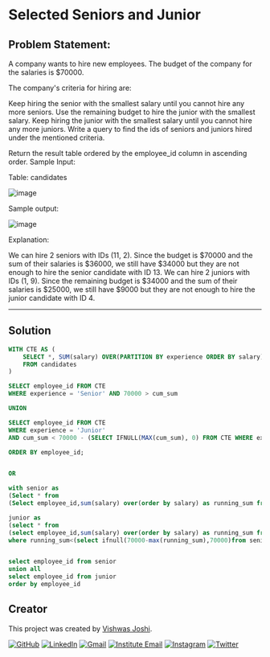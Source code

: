 #  Selected Seniors and Junior

## Problem Statement:

A company wants to hire new employees. The budget of the company for the salaries is $70000.

The company's criteria for hiring are:

Keep hiring the senior with the smallest salary until you cannot hire any more seniors.
Use the remaining budget to hire the junior with the smallest salary.
Keep hiring the junior with the smallest salary until you cannot hire any more juniors.
Write a query to find the ids of seniors and juniors hired under the mentioned criteria.

Return the result table ordered by the employee_id column in ascending order.
Sample Input:

Table: candidates

![image](https://github.com/vishwasjoshi2019/DSML/assets/98074283/1cb70132-7b98-4134-ab2c-6f1c619622ff)


Sample output:

![image](https://github.com/vishwasjoshi2019/DSML/assets/98074283/a62330ff-1d31-4fa3-91c5-7b31ba103a22)


Explanation:

We can hire 2 seniors with IDs (11, 2). Since the budget is $70000 and the sum of their salaries is $36000, we still have $34000 but they are not enough to hire the senior candidate with ID 13.
We can hire 2 juniors with IDs (1, 9). Since the remaining budget is $34000 and the sum of their salaries is $25000, we still have $9000 but they are not enough to hire the junior candidate with ID 4.

---

## Solution

```sql
WITH CTE AS (
    SELECT *, SUM(salary) OVER(PARTITION BY experience ORDER BY salary) AS cum_sum
    FROM candidates 
)

SELECT employee_id FROM CTE
WHERE experience = 'Senior' AND 70000 > cum_sum

UNION

SELECT employee_id FROM CTE
WHERE experience = 'Junior' 
AND cum_sum < 70000 - (SELECT IFNULL(MAX(cum_sum), 0) FROM CTE WHERE experience = 'Senior' AND cum_sum < 70000)

ORDER BY employee_id;


OR

with senior as
(Select * from
(Select employee_id,sum(salary) over(order by salary) as running_sum from candidates where experience='Senior' )T where running_sum<=70000),

junior as
(select * from
(select employee_id,sum(salary) over(order by salary) as running_sum from candidates where experience='Junior')T
where running_sum<(select ifnull(70000-max(running_sum),70000)from senior))


select employee_id from senior
union all
select employee_id from junior
order by employee_id

```
## Creator

This project was created by [Vishwas Joshi](https://github.com/vishwasjoshi2019).


[![GitHub](https://img.shields.io/badge/GitHub-%40vishwasjoshi2019-blue)](https://github.com/vishwasjoshi2019)
[![LinkedIn](https://img.shields.io/badge/LinkedIn-%40vishwasjoshi2019-blue)](https://www.linkedin.com/in/vishwasjoshi2019/)
[![Gmail](https://img.shields.io/badge/Gmail-vishwasjoshi2019%40gmail.com-red)](mailto:vishwasjoshi2019@gmail.com)
[![Institute Email](https://img.shields.io/badge/Institute%20Email-vishwas.j%40iitgn.ac.in-red)](mailto:vishwas.j@iitgn.ac.in)
[![Instagram](https://img.shields.io/badge/Instagram-%40cursed__geek-orange)](https://www.instagram.com/cursed_geek/)
[![Twitter](https://img.shields.io/badge/Twitter-%40Vishwas79116150-blue)](https://twitter.com/Vishwas79116150)


